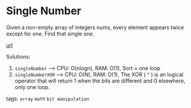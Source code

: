 # Single Number

Given a non-empty array of integers nums, every element appears twice except for one. Find that single one.

[url](https://leetcode.com/problems/single-number/description/)

Solutions:
1. `singleNumber` --> CPU: O(nlogn), RAM: O(1), Sort + one loop
1. `singleNumberXOR` --> CPU: O(N), RAM: O(1), The XOR ( ^ ) is an logical operator that will return 1 when the bits are different and 0 elsewhere, only one loop.

tags:
`array` `math` `bit manipulation`